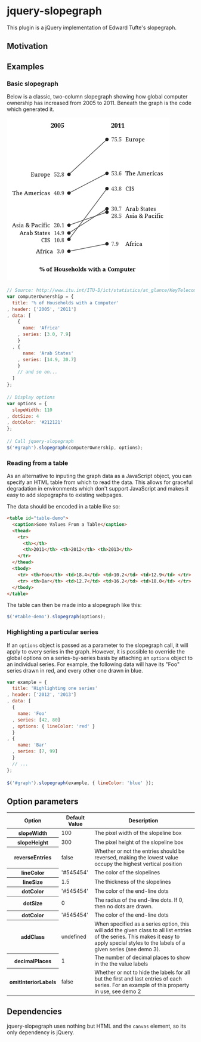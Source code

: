 jquery-slopegraph
=================

This plugin is a jQuery implementation of Edward Tufte's slopegraph.  

## Motivation

## Examples

### Basic slopegraph

Below is a classic, two-column slopegraph showing how global computer ownership has increased from 2005 to 2011. Beneath 
the graph is the code which generated it.

<img src="http://github.com/brenden/jquery-slopegraph/raw/master/demo/slopegraph.png" />

```javascript
// Source: http://www.itu.int/ITU-D/ict/statistics/at_glance/KeyTelecom.html
var computerOwnership = {
  title: '% of Households with a Computer'
, header: ['2005', '2011']
, data: [
    {
      name: 'Africa'
    , series: [3.0, 7.9]
    }
  , {
      name: 'Arab States'
    , series: [14.9, 30.7] 
    }
    // and so on...
  ]
}; 

// Display options
var options = {
  slopeWidth: 110
, dotSize: 4
, dotColor: '#212121'
};

// Call jquery-slopegraph
$('#graph').slopegraph(computerOwnership, options);
```

### Reading from a table

As an alternative to inputing the graph data as a JavaScript object, you can specify an HTML table from which to read the
data. This allows for graceful degradation in environments which don't support JavaScript and makes it easy to add 
slopegraphs to existing webpages.

The data should be encoded in a table like so:

```html
<table id="table-demo">
  <caption>Some Values From a Table</caption>
  <thead>
    <tr>
      <th></th>
      <th>2011</th> <th>2012</th> <th>2013</th>
    </tr>
  </thead>
  <tbody>
    <tr> <th>Foo</th> <td>18.4</td> <td>10.2</td> <td>12.9</td> </tr>
    <tr> <th>Bar</th> <td>12.7</td> <td>16.2</td> <td>18.0</td> </tr>
  </tbody>
</table>
```
The table can then be made into a slopegraph like this:

```javascript
$('#table-demo').slopegraph(options);
```

### Highlighting a particular series

If an `options` object is passed as a parameter to the slopegraph call, it will apply to every series in the graph.
However, it is possible to override the global options on a series-by-series basis by attaching an `options` object to 
an individual series. For example, the following data will have its "Foo" series drawn in red, and every other one 
drawn in blue.

```javascript
var example = {
  title: 'Highlighting one series'
, header: ['2012', '2013']
, data: [
  {
    name: 'Foo'
  , series: [42, 80]
  , options: { lineColor: 'red' }
  }
, {
    name: 'Bar'
  , series: [7, 99] 
  }
  // ...    
};

$('#graph').slopegraph(example, { lineColor: 'blue' });
```

## Option parameters

<table>
  <thead>
    <tr>
      <th>Option</th>
      <th>Default Value</th>
      <th>Description</th>
    </tr>
  </thead>
  <tbody>
    <tr>
      <th>slopeWidth</th> 
      <td>100</td>
      <td>The pixel width of the slopeline box</td> 
    </tr>
    <tr>
      <th>slopeHeight</th> 
      <td>300</td> 
      <td>The pixel height of the slopeline box</td> 
    </tr>
    <tr>
      <th>reverseEntries</th>
      <td>false</td> 
      <td>Whether or not the entries should be reversed, making the lowest value occupy the highest vertical position</td> 
    </tr>
    <tr>
      <th>lineColor</th> 
      <td>'#545454'</td> 
      <td>The color of the slopelines</td> 
    </tr>
    <tr>
      <th>lineSize</th>
      <td>1.5</td> 
      <td>The thickness of the slopelines</td> 
    </tr>
    <tr>
      <th>dotColor</th> 
      <td>'#545454'</td> 
      <td>The color of the end-line dots</td> 
    </tr>
    <tr>
      <th>dotSize</th> 
      <td>0</td> 
      <td>The radius of the end-line dots. If 0, then no dots are drawn.</td> 
    </tr>
    <tr>
      <th>dotColor</th> 
      <td>'#545454'</td> 
      <td>The color of the end-line dots</td> 
    </tr>
    <tr>
      <th>addClass</th> 
      <td>undefined</td> 
      <td>When specified as a series option, this will add the given class to all list entries of the series. This makes
          it easy to apply special styles to the labels of a given series (see demo 3).</td> 
    </tr>
    <tr>
      <th>decimalPlaces</th> 
      <td>1</td> 
      <td>The number of decimal places to show in the the value labels</td> 
    </tr>
    <tr>
      <th>omitInteriorLabels</th> 
      <td>false</td>
      <td>Whether or not to hide the labels for all but the first and last entries of each series. For an example of
        this property in use, see demo 2</td> 
    </tr>
  </tbody>
</table>


## Dependencies
jquery-slopegraph uses nothing but HTML and the `canvas` element, so its only dependency is jQuery.

